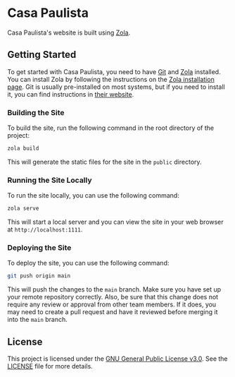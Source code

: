 # Casa Paulista
Casa Paulista's website is built using [Zola](getzola.org).


## Getting Started
To get started with Casa Paulista, you need to have [Git](https://git-scm.com) and [Zola](https://getzola.org/) installed. You can install Zola by following the instructions on the [Zola installation page](https://getzola.org/documentation/getting-started/installation/). Git is usually pre-installed on most systems, but if you need to install it, you can find instructions in [their website](https://git-scm.com/book/en/v2/Getting-Started-Installing-Git).

### Building the Site
To build the site, run the following command in the root directory of the project:

```bash
zola build
```

This will generate the static files for the site in the `public` directory.

### Running the Site Locally
To run the site locally, you can use the following command:

```bash
zola serve
```

This will start a local server and you can view the site in your web browser at `http://localhost:1111`.

### Deploying the Site
To deploy the site, you can use the following command:

```bash
git push origin main
```

This will push the changes to the `main` branch. Make sure you have set up your remote repository correctly. Also, be sure that this change does not require any review or approval from other team members. If it does, you may need to create a pull request and have it reviewed before merging it into the `main` branch.

## License
This project is licensed under the [GNU General Public License v3.0](https://www.gnu.org/licenses/gpl-3.0.en.html). See the [LICENSE](LICENSE) file for more details.


